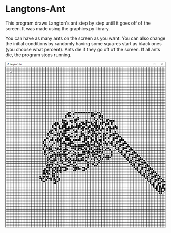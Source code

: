 # Langtons-Ant
This program draws Langton's ant step by step until it goes off of the screen. It was made using the graphics.py library.

You can have as many ants on the screen as you want. You can also change the initial conditions by randomly having some squares start as black ones (you choose what percent). Ants die if they go off of the screen. If all ants die, the program stops running.

![](final.png)
